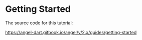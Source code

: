 # Getting Started
The source code for this tutorial:

https://angel-dart.gitbook.io/angel/v/2.x/guides/getting-started